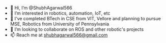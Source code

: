 - 👋 Hi, I’m @ShubhAgarwal566
- 👀 I’m interested in robotics, automation, IoT, etc
- 🌱 I've completed BTech in CSE from VIT, Vellore and planning to pursue MSE, Robotics from University of Pennsylvania 
- 💞️ I’m looking to collaborate on ROS and other robotic's projects
- 📫 Reach me at shubhagarwal566@gmail.com

<!---
ShubhAgarwal566/ShubhAgarwal566 is a ✨ special ✨ repository because its `README.md` (this file) appears on your GitHub profile.
You can click the Preview link to take a look at your changes.
--->
